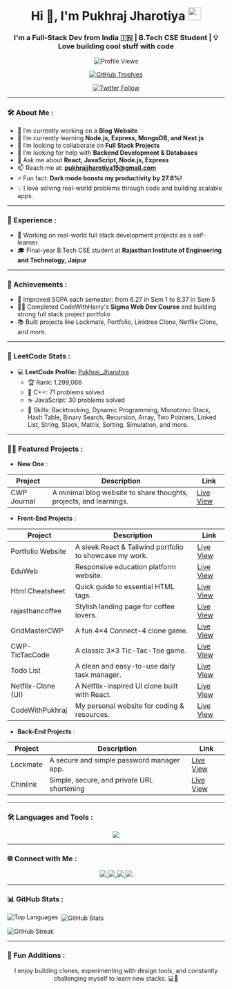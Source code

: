<h1 align="center">
  Hi 👋, I'm Pukhraj Jharotiya
  <img src="https://media.giphy.com/media/hvRJCLFzcasrR4ia7z/giphy.gif" width="30px"/>
</h1>
<h3 align="center">I'm a Full-Stack Dev from India 🇮🇳 | B.Tech CSE Student | 💡 Love building cool stuff with code</h3>

<p align="center">
  <img src="https://komarev.com/ghpvc/?username=Student-Pukhraj&label=Profile%20views&color=0e75b6&style=flat" alt="Profile Views" />
</p>

<p align="center">
  <a href="https://github.com/Student-Pukhraj">
    <img src="https://github-profile-trophy.vercel.app/?username=Student-Pukhraj&theme=radical&no-frame=true&column=3" alt="GitHub Trophies" />
  </a>
</p>

<p align="center">
  <a href="https://x.com/pukhraj_jharotiya" target="_blank">
    <img src="https://img.shields.io/twitter/follow/pukhraj_jharotiya?logo=twitter&style=for-the-badge" alt="Twitter Follow" />
  </a>
</p>

---

### 🛠 About Me :
- 🔭 I’m currently working on a **Blog Website**
- 🌱 I’m currently learning **Node.js, Express, MongoDB, and Next.js**
- 👯 I’m looking to collaborate on **Full Stack Projects**
- 🤝 I’m looking for help with **Backend Development & Databases**
- 💬 Ask me about **React, JavaScript, Node.js, Express**
- 📫 Reach me at: **pukhrajjharotiya15@gmail.com**
- ⚡ Fun fact: **Dark mode boosts my productivity by 27.8%!**
- 💡 I love solving real-world problems through code and building scalable apps.

---

### 💼 Experience :
- 🧠 Working on real-world full stack development projects as a self-learner.
- 🎓 Final-year B.Tech CSE student at **Rajasthan Institute of Engineering and Technology, Jaipur**

---

### 🌟 Achievements :
- 🎯 Improved SGPA each semester: from 6.27 in Sem 1 to 8.37 in Sem 5
- 🧑‍💻 Completed CodeWithHarry's **Sigma Web Dev Course** and building strong full stack project portfolio
- 📚 Built projects like Lockmate, Portfolio, Linktree Clone, Netflix Clone, and more.

---

### 🚀 LeetCode Stats : 
- 💻 **LeetCode Profile:** <a href="https://leetcode.com/u/Pukhraj_Jharotiya/">Pukhraj_Jharotiya</a>  
  - 🏆 Rank: 1,299,066 
  - 📝 C++: 71 problems solved  
  - ☕ JavaScript: 30 problems solved  
  - 🧠 Skills: Backtracking, Dynamic Programming, Monotonic Stack, Hash Table, Binary Search, Recursion, Array, Two Pointers, Linked List, String, Stack, Matrix, Sorting, Simulation, and more.
---

### 🧑‍💻 Featured Projects :

- **New One** :

| Project | Description | Link |
|---------|-------------|------|
| CWP Journal | A minimal blog website to share thoughts, projects, and learnings. | <a href="https://cwp-journal.vercel.app/" target="_blank">Live View</a> |

- **Front-End Projects** : 

| Project | Description | Link |
|---------|-------------|------|
| Portfolio Website | A sleek React & Tailwind portfolio to showcase my work. | <a href="https://cwp-pukhrajportfolio.netlify.app/" target="_blank">Live View</a> |
| EduWeb | Responsive education platform website. | <a href="https://cwp-eduweb.netlify.app/" target="_blank">Live View</a> |
| Html Cheatsheet | Quick guide to essential HTML tags. | <a href="https://cwp-html.netlify.app/" target="_blank">Live View</a> |
| rajasthancoffee | Stylish landing page for coffee lovers. | <a href="https://cwp-rajasthancoffee.netlify.app/" target="_blank">Live View</a> |
| GridMasterCWP | A fun 4×4 Connect-4 clone game. | <a href="https://cwp-gridmaster.netlify.app/" target="_blank">Live View</a> |
| CWP-TicTacCode | A classic 3×3 Tic-Tac-Toe game. | <a href="https://cwp-tictaccode.netlify.app/" target="_blank">Live View</a> |
| Todo List | A clean and easy-to-use daily task manager. | <a href="https://cwp-todo.netlify.app/" target="_blank">Live View</a> |
| Netflix-Clone (UI) | A Netflix-inspired UI clone built with React. | <a href="https://cwp-net-flix.netlify.app/" target="_blank">Live View</a> |
| CodeWithPukhraj | My personal website for coding & resources. | <a href="https://codewithpukhraj.netlify.app/" target="_blank">Live View</a> |

- **Back-End Projects** : 

| Project | Description | Link |
|---------|-------------|------|
| Lockmate | A secure and simple password manager app. | <a href="https://cwp-lockmate.vercel.app/" target="_blank">Live View</a> |
| Chinlink | Simple, secure, and private URL shortening | <a href="https://cwp-chinlink.vercel.app/" target="_blank">Live View</a> |
---

### 🛠 Languages and Tools :
<p align="center">
<a href="https://skillicons.dev">
    <img src="https://skillicons.dev/icons?i=c,cpp,html,css,bootstrap,tailwind,js,babel,react,vite,express,nodejs,nextjs,mongodb,postman,wordpress,visualstudio,figma&perline=10" />
</a>
</p>

---

### 🌐 Connect with Me :
<p align="center">
  <a href="https://github.com/Student-Pukhraj/Student-Pukhraj/">
    <img src="https://skillicons.dev/icons?i=github" />
  </a>
  <a href="https://www.linkedin.com/in/pukhraj-jharotiya-b44287287/">
    <img src="https://skillicons.dev/icons?i=linkedin" />
  </a>
  <a href="https://www.instagram.com/__chintu_chronicles__/">
    <img src="https://skillicons.dev/icons?i=instagram" />
  </a>
  <a href="https://x.com/Pukhrajjharotiy">
    <img src="https://skillicons.dev/icons?i=twitter" />
  </a>
</p>

---

### 📊 GitHub Stats :
<p align="center">
  <img align="left" src="https://github-readme-stats.vercel.app/api/top-langs/?username=Student-Pukhraj&layout=compact&theme=radical" alt="Top Languages"/>
</p>

<p>&nbsp;<img align="center" src="https://github-readme-stats.vercel.app/api?username=Student-Pukhraj&show_icons=true&locale=en&theme=radical" alt="GitHub Stats"/></p>

<p><img align="center" src="https://github-readme-streak-stats.herokuapp.com/?user=Student-Pukhraj&theme=radical" alt="GitHub Streak"/></p>

---

### 🎨 Fun Additions :
<p align="center">
  I enjoy building clones, experimenting with design tools, and constantly challenging myself to learn new stacks. 💻🌱
</p>
